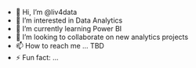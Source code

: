 - 👋 Hi, I’m @liv4data
- 👀 I’m interested in Data Analytics
- 🌱 I’m currently learning Power BI
- 💞️ I’m looking to collaborate on new analytics projects
- 📫 How to reach me ... TBD
- ⚡ Fun fact: ...

<!---
liv4data/liv4data is a ✨ special ✨ repository because its `README.md` (this file) appears on your GitHub profile.
You can click the Preview link to take a look at your changes.
--->
